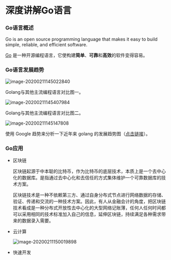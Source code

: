 # 深度讲解Go语言

### Go语言概述

Go is an open source programming language that makes it easy to build simple, reliable, and efficient software.

[Go](https://golang.google.cn/) 是一种开源编程语言，它使构建**简单**、**可靠**和**高效**的软件变得容易。

### Go语言发展趋势

![image-20200211145022840](images/image-20200211145022840.png)

Golang与其他主流编程语言对比图一。

![image-20200211145407984](images/image-20200211145407984.png)

Golang与其他主流编程语言对比图二。

![image-20200211145147808](images/image-20200211145147808.png)

使用 Google 趋势来分析一下近年来 golang 的发展趋势图（[点击链接](https://trends.google.com/trends/explore?date=today%205-y&q=golang)）。

### Go应用

- 区块链

  区块链起源于中本聪的比特币，作为比特币的底层技术，本质上是一个去中心化的数据库。是指通过去中心化和去信任的方式集体维护一个可靠数据库的技术方案。

  区块链技术是一种不依赖第三方、通过自身分布式节点进行网络数据的存储、验证、传递和交流的一种技术方案。因此，有人从金融会计的角度，把区块链技术看成是一种分布式开放性去中心化的大型网络记账薄，任何人任何时间都可以采用相同的技术标准加入自己的信息，延伸区块链，持续满足各种需求带来的数据录入需要。

- 云计算

  ![image-20200211150019898](images/image-20200211150019898.png)

- 快速开发